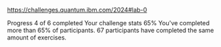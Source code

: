 https://challenges.quantum.ibm.com/2024#lab-0

Progress
4 of 6
completed
Your challenge stats
65%
You've completed more than 65% of participants.
67
participants have completed the same amount of exercises.
